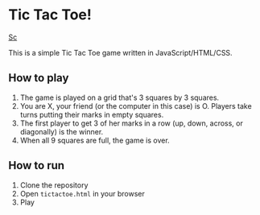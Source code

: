 # Tic Tac Toe!

[Sc](https://user-images.githubusercontent.com/15694665/213875319-99289ee8-11ea-48b5-852e-fcbf5bf08fd4.png)

This is a simple Tic Tac Toe game written in JavaScript/HTML/CSS.

## How to play

1. The game is played on a grid that's 3 squares by 3 squares.
2. You are X, your friend (or the computer in this case) is O. Players take turns putting their marks in empty squares.
3. The first player to get 3 of her marks in a row (up, down, across, or diagonally) is the winner.
4. When all 9 squares are full, the game is over.

## How to run

1. Clone the repository
2. Open `tictactoe.html` in your browser
3. Play
